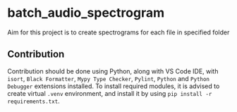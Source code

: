 # batch_audio_spectrogram

Aim for this project is to create spectrograms for each file in specified folder

## Contribution

Contribution should be done using Python, along with VS Code IDE, with `isort`, `Black Formatter`, `Mypy Type Checker`, `Pylint`, `Python` and `Python Debugger` extensions installed.
To install required modules, it is advised to create virtual `.venv` environment, and install it by using `pip install -r requirements.txt`.
